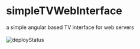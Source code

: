 # simpleTVWebInterface
a simple angular based TV interface for web servers
<br><br>![deployStatus](https://github.com/DiegoCangas/simpleTVWebInterface/actions/workflows/main.yml/badge.svg)
